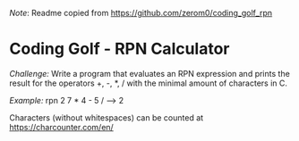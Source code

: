 *Note*: Readme copied from https://github.com/zerom0/coding_golf_rpn

# Coding Golf - RPN Calculator

*Challenge:* Write a program that evaluates an RPN expression and prints the result for the operators +, -, *, / with the minimal amount of characters in C.

*Example:*
  rpn 2 7 * 4 - 5 /
  --> 2

Characters (without whitespaces) can be counted at https://charcounter.com/en/
